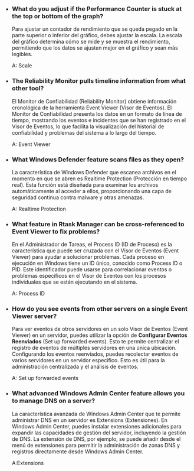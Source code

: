 - ### What do you adjust if the Performance Counter is stuck at the top or bottom of the graph?

  Para ajustar un contador de rendimiento que se queda pegado en la parte superior o inferior del gráfico, debes ajustar la escala. La escala del gráfico determina cómo se mide y se muestra el rendimiento, permitiendo que los datos se ajusten mejor en el gráfico y sean más legibles.

  A: Scale

- ### The Reliability Monitor pulls timeline information from what other tool?

  El Monitor de Confiabilidad (Reliability Monitor) obtiene información cronológica de la herramienta Event Viewer (Visor de Eventos). El Monitor de Confiabilidad presenta los datos en un formato de línea de tiempo, mostrando los eventos e incidentes que se han registrado en el Visor de Eventos, lo que facilita la visualización del historial de confiabilidad y problemas del sistema a lo largo del tiempo.

  A: Event Viewer

- ### What Windows Defender feature scans files as they open?

  La característica de Windows Defender que escanea archivos en el momento en que se abren es Realtime Protection (Protección en tiempo real). Esta función está diseñada para examinar los archivos automáticamente al acceder a ellos, proporcionando una capa de seguridad continua contra malware y otras amenazas.

  A: Realtime Protection

- ### What feature in Rtask Manager can be cross-referenced to Event Viewer to fix problems?

  En el Administrador de Tareas, el Process ID (ID de Proceso) es la característica que puede ser cruzada con el Visor de Eventos (Event Viewer) para ayudar a solucionar problemas. Cada proceso en ejecución en Windows tiene un ID único, conocido como Process ID o PID. Este identificador puede usarse para correlacionar eventos o problemas específicos en el Visor de Eventos con los procesos individuales que se están ejecutando en el sistema.

  A: Process ID

- ### How do you see events from other servers on a single Event Viewer server?

  Para ver eventos de otros servidores en un solo Visor de Eventos (Event Viewer) en un servidor, puedes utilizar la opción de **Configurar Eventos Reenviados** (Set up forwarded events). Esto te permite centralizar el registro de eventos de múltiples servidores en una única ubicación. Configurando los eventos reenviados, puedes recolectar eventos de varios servidores en un servidor específico. Esto es útil para la administración centralizada y el análisis de eventos.

  A: Set up forwarded events

- ### What advanced Windows Admin Center feature allows you to manage DNS on a server?

  La característica avanzada de Windows Admin Center que te permite administrar DNS en un servidor es Extensions (Extensiones). En Windows Admin Center, puedes instalar extensiones adicionales para expandir las capacidades de gestión del servidor, incluyendo la gestión de DNS. La extensión de DNS, por ejemplo, se puede añadir desde el menú de extensiones para permitir la administración de zonas DNS y registros directamente desde Windows Admin Center.

  A:Extensions
